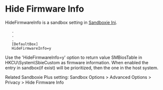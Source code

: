# Hide Firmware Info

HideFirmwareInfo is a sandbox setting in [Sandboxie Ini](SandboxieIni.md).

```
   .
   .
   .
   [DefaultBox]
   HideFirmwareInfo=y
```

Use the 'HideFirmwareInfo=y' option to return value SMBiosTable in HKCU\System\SbieCustom as firmware information.
When enabled the entry in sandbox(if exist) will be prioritized, then the one in the host system.

Related Sandboxie Plus setting: Sandbox Options > Advanced Options > Privacy > Hide Firmware Info